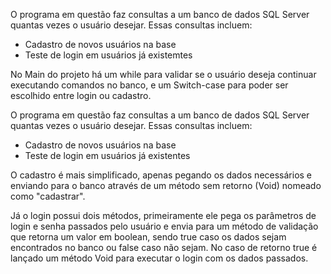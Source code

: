 O programa em questão faz consultas a um banco de dados SQL Server quantas vezes o usuário desejar.
Essas consultas incluem:
- Cadastro de novos usuários na base
- Teste de login em usuários já existemtes

No Main do projeto há um while para validar se o usuário deseja continuar executando comandos no banco, e um Switch-case para poder ser escolhido entre login ou cadastro.

O programa em questão faz consultas a um banco de dados SQL Server quantas vezes o usuário desejar.
Essas consultas incluem:
- Cadastro de novos usuários na base
- Teste de login em usuários já existentes

O cadastro é mais simplificado, apenas pegando os dados necessários e enviando para o banco através de um método sem retorno (Void)  nomeado como "cadastrar".

Já o login possui dois métodos, primeiramente ele pega os parâmetros de login e senha passados pelo usuário e envia para um método de validação que retorna um valor em boolean, sendo true caso os dados sejam encontrados no banco ou false caso não sejam.
No caso de retorno true é lançado um método Void para executar o login com os dados passados.
